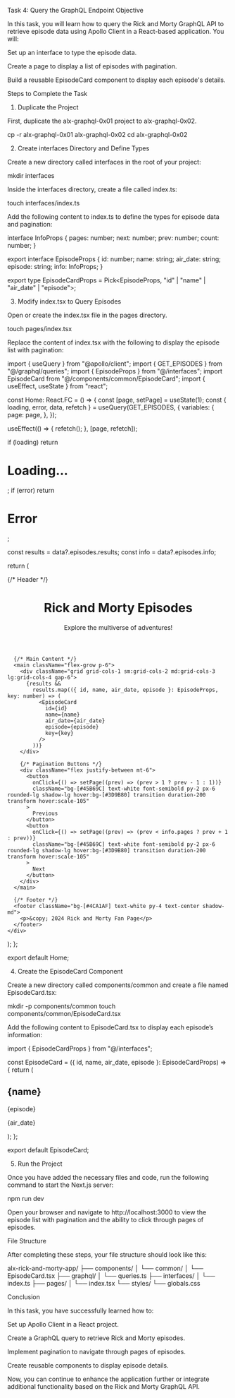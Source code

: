 Task 4: Query the GraphQL Endpoint
Objective

In this task, you will learn how to query the Rick and Morty GraphQL API to retrieve episode data using Apollo Client in a React-based application. You will:

Set up an interface to type the episode data.

Create a page to display a list of episodes with pagination.

Build a reusable EpisodeCard component to display each episode's details.

Steps to Complete the Task
1. Duplicate the Project

First, duplicate the alx-graphql-0x01 project to alx-graphql-0x02.

cp -r alx-graphql-0x01 alx-graphql-0x02
cd alx-graphql-0x02

2. Create interfaces Directory and Define Types

Create a new directory called interfaces in the root of your project:

mkdir interfaces


Inside the interfaces directory, create a file called index.ts:

touch interfaces/index.ts


Add the following content to index.ts to define the types for episode data and pagination:

interface InfoProps {
  pages: number;
  next: number;
  prev: number;
  count: number;
}

export interface EpisodeProps {
  id: number;
  name: string;
  air_date: string;
  episode: string;
  info: InfoProps;
}

export type EpisodeCardProps = Pick<EpisodeProps, "id" | "name" | "air_date" | "episode">;

3. Modify index.tsx to Query Episodes

Open or create the index.tsx file in the pages directory.

touch pages/index.tsx


Replace the content of index.tsx with the following to display the episode list with pagination:

import { useQuery } from "@apollo/client";
import { GET_EPISODES } from "@/graphql/queries";
import { EpisodeProps } from "@/interfaces";
import EpisodeCard from "@/components/common/EpisodeCard";
import { useEffect, useState } from "react";

const Home: React.FC = () => {
  const [page, setPage] = useState<number>(1);
  const { loading, error, data, refetch } = useQuery(GET_EPISODES, {
    variables: {
      page: page,
    },
  });

  useEffect(() => {
    refetch();
  }, [page, refetch]);

  if (loading) return <h1>Loading...</h1>;
  if (error) return <h1>Error</h1>;

  const results = data?.episodes.results;
  const info = data?.episodes.info;

  return (
    <div className="min-h-screen flex flex-col bg-gradient-to-b from-[#A3D5E0] to-[#F4F4F4] text-gray-800">
      {/* Header */}
      <header className="bg-[#4CA1AF] text-white py-6 text-center shadow-md">
        <h1 className="text-4xl font-bold tracking-wide">Rick and Morty Episodes</h1>
        <p className="mt-2 text-lg italic">Explore the multiverse of adventures!</p>
      </header>

      {/* Main Content */}
      <main className="flex-grow p-6">
        <div className="grid grid-cols-1 sm:grid-cols-2 md:grid-cols-3 lg:grid-cols-4 gap-6">
          {results &&
            results.map(({ id, name, air_date, episode }: EpisodeProps, key: number) => (
              <EpisodeCard
                id={id}
                name={name}
                air_date={air_date}
                episode={episode}
                key={key}
              />
            ))}
        </div>

        {/* Pagination Buttons */}
        <div className="flex justify-between mt-6">
          <button
            onClick={() => setPage((prev) => (prev > 1 ? prev - 1 : 1))}
            className="bg-[#45B69C] text-white font-semibold py-2 px-6 rounded-lg shadow-lg hover:bg-[#3D9B80] transition duration-200 transform hover:scale-105"
          >
            Previous
          </button>
          <button
            onClick={() => setPage((prev) => (prev < info.pages ? prev + 1 : prev))}
            className="bg-[#45B69C] text-white font-semibold py-2 px-6 rounded-lg shadow-lg hover:bg-[#3D9B80] transition duration-200 transform hover:scale-105"
          >
            Next
          </button>
        </div>
      </main>

      {/* Footer */}
      <footer className="bg-[#4CA1AF] text-white py-4 text-center shadow-md">
        <p>&copy; 2024 Rick and Morty Fan Page</p>
      </footer>
    </div>
  );
};

export default Home;

4. Create the EpisodeCard Component

Create a new directory called components/common and create a file named EpisodeCard.tsx:

mkdir -p components/common
touch components/common/EpisodeCard.tsx


Add the following content to EpisodeCard.tsx to display each episode’s information:

import { EpisodeCardProps } from "@/interfaces";

const EpisodeCard = ({ id, name, air_date, episode }: EpisodeCardProps) => {
  return (
    <div
      key={id}
      className="bg-white cursor-pointer shadow-md rounded-lg p-4 m-4 transition-transform duration-200 hover:scale-105"
    >
      <div className="flex justify-between items-center">
        <h2 className="text-xl font-semibold text-gray-800">{name}</h2>
        <span className="border px-2 text-xs rounded-full bg-blue-600 text-white flex items-center">
          {episode}
        </span>
      </div>
      <p className="text-gray-600">{air_date}</p>
    </div>
  );
};

export default EpisodeCard;

5. Run the Project

Once you have added the necessary files and code, run the following command to start the Next.js server:

npm run dev


Open your browser and navigate to http://localhost:3000 to view the episode list with pagination and the ability to click through pages of episodes.

File Structure

After completing these steps, your file structure should look like this:

alx-rick-and-morty-app/
├── components/
│   └── common/
│       └── EpisodeCard.tsx
├── graphql/
│   └── queries.ts
├── interfaces/
│   └── index.ts
├── pages/
│   └── index.tsx
└── styles/
    └── globals.css

Conclusion

In this task, you have successfully learned how to:

Set up Apollo Client in a React project.

Create a GraphQL query to retrieve Rick and Morty episodes.

Implement pagination to navigate through pages of episodes.

Create reusable components to display episode details.

Now, you can continue to enhance the application further or integrate additional functionality based on the Rick and Morty GraphQL API.
